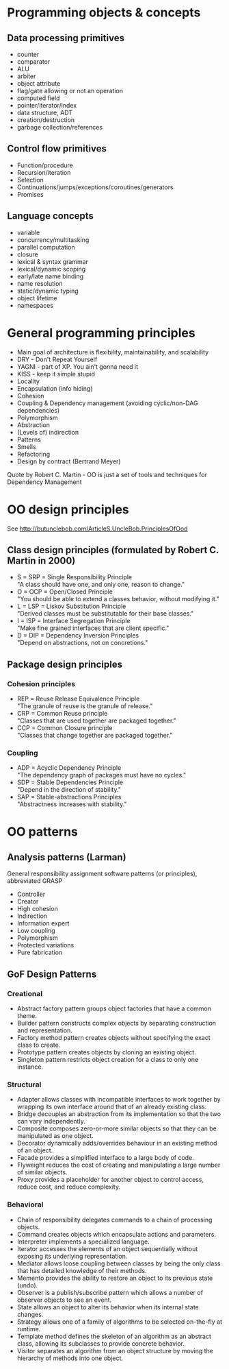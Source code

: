 # Programming objects & concepts

## Data processing primitives
* counter
* comparator
* ALU
* arbiter
* object attribute
* flag/gate allowing or not an operation
* computed field
* pointer/iterator/index
* data structure, ADT
* creation/destruction
* garbage collection/references

## Control flow primitives
* Function/procedure
* Recursion/iteration
* Selection
* Continuations/jumps/exceptions/coroutines/generators
* Promises

## Language concepts
* variable
* concurrency/multitasking
* parallel computation
* closure
* lexical & syntax grammar
* lexical/dynamic scoping
* early/late name binding
* name resolution
* static/dynamic typing
* object lifetime
* namespaces

# General programming principles
* Main goal of architecture is flexibility, maintainability, and scalability
* DRY - Don't Repeat Yourself
* YAGNI - part of XP. You ain't gonna need it
* KISS - keep it simple stupid
* Locality
* Encapsulation (info hiding)
* Cohesion
* Coupling & Dependency management (avoiding cyclic/non-DAG dependencies)
* Polymorphism
* Abstraction
* (Levels of) indirection
* Patterns
* Smells
* Refactoring
* Design by contract (Bertrand Meyer)

Quote by Robert C. Martin - OO is just a set of tools and techniques for Dependency Management

# OO design principles
See <http://butunclebob.com/ArticleS.UncleBob.PrinciplesOfOod>

## Class design principles (formulated by Robert C. Martin in 2000)

* S = SRP = Single Responsibility Principle  
  "A class should have one, and only one, reason to change."
* O = OCP = Open/Closed Principle  
  "You should be able to extend a classes behavior, without modifying it."
* L = LSP = Liskov Substitution Principle   
  "Derived classes must be substitutable for their base classes."
* I = ISP = Interface Segregation Principle  
  "Make fine grained interfaces that are client specific."
* D = DIP = Dependency Inversion Principles  
  "Depend on abstractions, not on concretions."
  
## Package design principles

### Cohesion principles
* REP = Reuse Release Equivalence Principle   
  "The granule of reuse is the granule of release."
* CRP = Common Reuse principle  
  "Classes that are used together are packaged together."
* CCP = Common Closure principle  
  "Classes that change together are packaged together."

### Coupling
* ADP = Acyclic Dependency Principle  
  "The dependency graph of packages must have no cycles."
* SDP = Stable Dependencies Principle  
  "Depend in the direction of stability."
* SAP = Stable-abstractions Principles  
  "Abstractness increases with stability."
  
# OO patterns

## Analysis patterns (Larman)

General responsibility assignment software patterns (or principles), abbreviated GRASP
* Controller
* Creator
* High cohesion
* Indirection
* Information expert
* Low coupling
* Polymorphism
* Protected variations
* Pure fabrication

## GoF Design Patterns
### Creational
* Abstract factory pattern groups object factories that have a common theme.
* Builder pattern constructs complex objects by separating construction and representation.
* Factory method pattern creates objects without specifying the exact class to create.
* Prototype pattern creates objects by cloning an existing object.
* Singleton pattern restricts object creation for a class to only one instance.

### Structural
* Adapter allows classes with incompatible interfaces to work together by wrapping its own interface around that of an already existing class.
* Bridge decouples an abstraction from its implementation so that the two can vary independently.
* Composite composes zero-or-more similar objects so that they can be manipulated as one object.
* Decorator dynamically adds/overrides behaviour in an existing method of an object.
* Facade provides a simplified interface to a large body of code.
* Flyweight reduces the cost of creating and manipulating a large number of similar objects.
* Proxy provides a placeholder for another object to control access, reduce cost, and reduce complexity.

### Behavioral
* Chain of responsibility delegates commands to a chain of processing objects.
* Command creates objects which encapsulate actions and parameters.
* Interpreter implements a specialized language.
* Iterator accesses the elements of an object sequentially without exposing its underlying representation.
* Mediator allows loose coupling between classes by being the only class that has detailed knowledge of their methods.
* Memento provides the ability to restore an object to its previous state (undo).
* Observer is a publish/subscribe pattern which allows a number of observer objects to see an event.
* State allows an object to alter its behavior when its internal state changes.
* Strategy allows one of a family of algorithms to be selected on-the-fly at runtime.
* Template method defines the skeleton of an algorithm as an abstract class, allowing its subclasses to provide concrete behavior.
* Visitor separates an algorithm from an object structure by moving the hierarchy of methods into one object.


